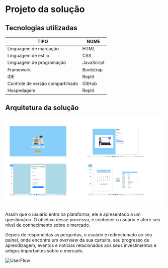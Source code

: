 # Projeto da solução

## Tecnologias utilizadas
| TIPO | NOME |
|------|------|
| Linguagem de marcação | HTML |
| Linguagem de estilo | CSS |
| Linguagem de programação | JavaScript |
| Framework | Bootstrap |
| IDE | Replit |
| Controle de versão compartilhado | GitHub |
| Hospedagem | Replit |

## Arquitetura da solução
![Documentação](images/TelaFuncionario.png)

Assim que o usuário entra na plataforma, ele é apresentado a um questionário. O objetivo desse processo, é conhecer o usuário e aferir seu nível de conhecimento sobre o mercado.

Depois de respondidas as perguntas, o usuário é redirecionado ao seu painel, onde encontra um *overview* da sua carteira, seu progresso de aprendizagem, eventos e notícias relacionados aos seus investimentos e artigos importantes sobre o mercado.

![UserFlow](images/interface.jpg)
